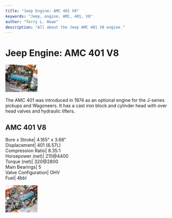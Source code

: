 ```yaml
---
title: "Jeep Engine: AMC 401 V8"
keywords: "Jeep, engine, AMC, 401, V8"
author: "Terry L. Howe"
description: "All about the Jeep AMC 401 V8 engine."
---
```

# Jeep Engine: AMC 401 V8

[![AMC 401](/img/engine/amc40101_.jpg)](/img/engine/amc40101.jpg) 

The AMC 401 was introduced in 1974 as an optional engine for the J-series pickups and Wagoneers. It has a cast iron block and cylinder head with over head valves and hydraulic lifters.

AMC 401 V8  
---  
Bore x Stroke| 4.165" x 3.68"  
Displacement| 401 (6.57L)  
Compression Ratio| 8.35:1  
Horsepower (net)| 215@4400  
Torque (net)| 320@2800  
Main Bearings| 5  
Valve Configuration| OHV  
Fuel| 4bbl  
  
[![AMC 401](/img/engine/amc40102_.jpg)](/img/engine/amc40102.jpg)